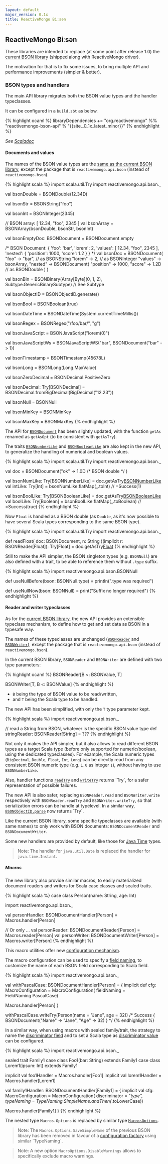 ```yaml
---
layout: default
major_version: 0.1x
title: ReactiveMongo Biːsən
---
```


## ReactiveMongo Biːsən

These libraries are intended to replace (at some point after release 1.0) the [current BSON library](../bson/overview.html) (shipped along with ReactiveMongo driver).

The motivation for that is to fix some issues, to bring multiple API and performance improvements (simpler & better).

### BSON types and handlers

The main API library migrates both the BSON value types and the handler typeclasses.

It can be configured in a `build.sbt` as below.

{% highlight ocaml %}
libraryDependencies += "org.reactivemongo" %% "reactivemongo-bson-api" % "{{site._0_1x_latest_minor}}"
{% endhighlight %}

*See [Scaladoc](https://javadoc.io/doc/org.reactivemongo/reactivemongo-bson-api_{{site._0_1x_scala_major}}/{{site._0_1x_latest_minor}})*

#### Documents and values

The names of the BSON value types are the [same as the current BSON library](../bson/overview.html#documents-and-values), except the package that is `reactivemongo.api.bson` (instead of `reactivemongo.bson`).

{% highlight scala %}
import scala.util.Try
import reactivemongo.api.bson._

val bsonDouble = BSONDouble(12.34D)

val bsonStr = BSONString("foo")

val bsonInt = BSONInteger(2345)

// BSON array: [ 12.34, "foo", 2345 ]
val bsonArray = BSONArray(bsonDouble, bsonStr, bsonInt)

val bsonEmptyDoc: BSONDocument = BSONDocument.empty

/* BSON Document:
{
  'foo': 'bar',
  'lorem': 2,
  'values': [ 12.34, "foo", 2345 ],
  'nested': {
    'position': 1000,
    'score': 1.2
  }
}
*/
val bsonDoc = BSONDocument(
  "foo" -> "bar", // as BSONString
  "lorem" -> 2, // as BSONInteger
  "values" -> bsonArray,
  "nested" -> BSONDocument(
    "position" -> 1000,
    "score" -> 1.2D // as BSONDouble
  )
)

val bsonBin = BSONBinary(Array[Byte](0, 1, 2), Subtype.GenericBinarySubtype)
// See Subtype

val bsonObjectID = BSONObjectID.generate()

val bsonBool = BSONBoolean(true)

val bsonDateTime = BSONDateTime(System.currentTimeMillis())

val bsonRegex = BSONRegex("/foo/bar/", "g")

val bsonJavaScript = BSONJavaScript("lorem(0)")

val bsonJavaScriptWs = BSONJavaScriptWS("bar", BSONDocument("bar" -> 1))

val bsonTimestamp = BSONTimestamp(45678L)

val bsonLong = BSONLong(Long.MaxValue)

val bsonZeroDecimal = BSONDecimal.PositiveZero

val bsonDecimal: Try[BSONDecimal] =
  BSONDecimal.fromBigDecimal(BigDecimal("12.23"))

val bsonNull = BSONNull

val bsonMinKey = BSONMinKey

val bsonMaxKey = BSONMaxKey
{% endhighlight %}

The API for [`BSONDocument`](https://static.javadoc.io/org.reactivemongo/reactivemongo-bson-api_{{site._0_1x_scala_major}}/{{site._0_1x_latest_minor}}/reactivemongo/api/bson/BSONDocument.html) has been slightly updated, with the function `getAs` renamed as `getAsOpt` (to be consistent with `getAsTry`).

The traits [`BSONNumberLike`](https://static.javadoc.io/org.reactivemongo/reactivemongo-bson-api_{{site._0_1x_scala_major}}/{{site._0_1x_latest_minor}}/reactivemongo/api/bson/BSONNumberLike.html) and [`BSONBooleanLike`](https://static.javadoc.io/org.reactivemongo/reactivemongo-bson-api_{{site._0_1x_scala_major}}/{{site._0_1x_latest_minor}}/reactivemongo/api/bson/BSONBooleanLike.html) are also kept in the new API, to generalize the handling of numerical and boolean values.

{% highlight scala %}
import scala.util.Try
import reactivemongo.api.bson._

val doc = BSONDocument("ok" -> 1.0D /* BSON double */ )

val bsonNumLike: Try[BSONNumberLike] = doc.getAsTry[BSONNumberLike]("ok")
val intLike: Try[Int] = bsonNumLike.flatMap(_.toInt) // =Success(1)

val bsonBoolLike: Try[BSONBooleanLike] = doc.getAsTry[BSONBooleanLike]("ok")
val boolLike: Try[Boolean] = bsonBoolLike.flatMap(_.toBoolean) // =Success(true)
{% endhighlight %}

Now `Float` is handled as a BSON double (as `Double`, as it's now possible to have several Scala types corresponding to the same BSON type).

{% highlight scala %}
import scala.util.Try
import reactivemongo.api.bson._

def readFloat(
  doc: BSONDocument,
  n: String
)(implicit r: BSONReader[Float]): Try[Float] = doc.getAsTry[Float](n)
{% endhighlight %}

Still to make the API simpler, the BSON singleton types (e.g. `BSONNull`) are also defined with a trait, to be able to reference them without `.type` suffix.

{% highlight scala %}
import reactivemongo.api.bson.BSONNull

def useNullBefore(bson: BSONNull.type) = println(".type was required")

def useNullNow(bson: BSONNull) = print("Suffix no longer required")
{% endhighlight %}

#### Reader and writer typeclasses

As for the [current BSON library](../bson/typeclasses.html), the new API provides an extensible typeclass mechanism, to define how to get and set data as BSON in a typesafe way.

The names of these typeclasses are unchanged ([`BSONReader`](https://static.javadoc.io/org.reactivemongo/reactivemongo-bson-api_{{site._0_1x_scala_major}}/{{site._0_1x_latest_minor}}/reactivemongo/api/bson/BSONReader.html) and [`BSONWriter`](https://static.javadoc.io/org.reactivemongo/reactivemongo-bson-api_{{site._0_1x_scala_major}}/{{site._0_1x_latest_minor}}/reactivemongo/api/bson/BSONWriter.html)), except the package that is `reactivemongo.api.bson` (instead of `reactivemongo.bson`).

In the current BSON library, `BSONReader` and `BSONWriter` are defined with two type parameters:

{% highlight ocaml %}
BSONReader[B <: BSONValue, T]

BSONWriter[T, B <: BSONValue]
{% endhighlight %}

- `B` being the type of BSON value to be read/written,
- and `T` being the Scala type to be handled.

The new API has been simplified, with only the `T` type parameter kept.

{% highlight scala %}
import reactivemongo.api.bson._

// read a String from BSON, whatever is the specific BSON value type
def stringReader: BSONReader[String] = ???
{% endhighlight %}

Not only it makes the API simpler, but it also allows to read different BSON types as a target Scala type (before only supported for numeric/boolean, using the dedicated typeclasses).
For example, the Scala numeric types (`BigDecimal`, `Double`, `Float`, `Int`, `Long`) can be directly read from any consistent BSON numeric type (e.g. `1.0` as integer `1`), without having to use `BSONNumberLike`.

Also, handler functions [`readTry`](https://static.javadoc.io/org.reactivemongo/reactivemongo-bson-api_{{site._0_1x_scala_major}}/{{site._0_1x_latest_minor}}/reactivemongo/api/bson/BSONHandler.html#readTry(bson:reactivemongo.api.bson.BSONValue):scala.util.Try[T]) and [`writeTry`](https://static.javadoc.io/org.reactivemongo/reactivemongo-bson-api_{{site._0_1x_scala_major}}/{{site._0_1x_latest_minor}}/reactivemongo/api/bson/BSONHandler.html#writeTry(t:T):scala.util.Try[reactivemongo.api.bson.BSONValue]) returns `Try`, for a safer representation of possible failures.

The new API is also safer, replacing `BSONReader.read` and `BSONWriter.write` respectively with `BSONReader.readTry` and `BSONWriter.writeTry`, so that serialization errors can be handle at typelevel.
In a similar way, [`BSONObjectID.parse`](https://static.javadoc.io/org.reactivemongo/reactivemongo-bson-api_{{site._0_1x_scala_major}}/{{site._0_1x_latest_minor}}/reactivemongo/api/bson/BSONObjectID$.html#parse(bytes:Array[Byte]):scala.util.Try[reactivemongo.api.bson.BSONObjectID]) now returns `Try`.

Like the current BSON library, some specific typeclasses are available (with same names) to only work with BSON documents: `BSONDocumentReader` and `BSONDocumentWriter`.

Some new handlers are provided by default, like those for [Java Time](https://docs.oracle.com/javase/8/docs/api/java/time/package-summary.html) types.

> Note: The handler for `java.util.Date` is replaced the handler for `java.time.Instant`.

##### Macros

The new library also provide similar macros, to easily materialized document readers and writers for Scala case classes and sealed traits.

{% highlight scala %}
case class Person(name: String, age: Int)

import reactivemongo.api.bson._

val personHandler: BSONDocumentHandler[Person] = Macros.handler[Person]

// Or only ...
val personReader: BSONDocumentReader[Person] = Macros.reader[Person]
val personWriter: BSONDocumentWriter[Person] = Macros.writer[Person]
{% endhighlight %}

This macro utilities offer new [configuration mechanism](https://static.javadoc.io/org.reactivemongo/reactivemongo-bson-api_{{site._0_1x_scala_major}}/{{site._0_1x_latest_minor}}/reactivemongo/api/bson/MacroConfiguration.html).

The macro configuration can be used to specify a [field naming](https://static.javadoc.io/org.reactivemongo/reactivemongo-bson-api_{{site._0_1x_scala_major}}/{{site._0_1x_latest_minor}}/reactivemongo/api/bson/FieldNaming.html), to customize the name of each BSON field corresponding to Scala field.

{% highlight scala %}
import reactivemongo.api.bson._

val withPascalCase: BSONDocumentHandler[Person] = {
  implicit def cfg: MacroConfiguration = MacroConfiguration(
    fieldNaming = FieldNaming.PascalCase)

  Macros.handler[Person]
}

withPascalCase.writeTry(Person(name = "Jane", age = 32))
/* Success {
  BSONDocument("Name" -> "Jane", "Age" -> 32)
} */
{% endhighlight %}

In a similar way, when using macros with sealed family/trait, the strategy to name the [discriminator field](https://static.javadoc.io/org.reactivemongo/reactivemongo-bson-api_{{site._0_1x_scala_major}}/{{site._0_1x_latest_minor}}/reactivemongo/api/bson/MacroConfiguration.html#discriminator:String) and to set a Scala type as [discriminator value](https://static.javadoc.io/org.reactivemongo/reactivemongo-bson-api_{{site._0_1x_scala_major}}/{{site._0_1x_latest_minor}}/reactivemongo/api/bson/TypeNaming.html) can be configured.

{% highlight scala %}
import reactivemongo.api.bson._

sealed trait Family1
case class Foo1(bar: String) extends Family1
case class Lorem1(ipsum: Int) extends Family1

implicit val foo1Handler = Macros.handler[Foo1]
implicit val lorem1Handler = Macros.handler[Lorem1]

val family1Handler: BSONDocumentHandler[Family1] = {
  implicit val cfg: MacroConfiguration = MacroConfiguration(
    discriminator = "_type",
    typeNaming = TypeNaming.SimpleName.andThen(_.toLowerCase))

  Macros.handler[Family1]
}
{% endhighlight %}

The nested type `Macros.Options` is replaced by similar type [`MacrosOptions`](https://static.javadoc.io/org.reactivemongo/reactivemongo-bson-api_{{site._0_1x_scala_major}}/{{site._0_1x_latest_minor}}/reactivemongo/api/bson/MacroOptions.html).

> Note: The `Macros.Options.SaveSimpleName` of the previous BSON library has been removed in favour of a [configuration factory](https://static.javadoc.io/org.reactivemongo/reactivemongo-bson-api_{{site._0_1x_scala_major}}/{{site._0_1x_latest_minor}}/reactivemongo/api/bson/MacroConfiguration$.html#simpleTypeName[Opts%3C:reactivemongo.api.bson.MacroOptions](implicitevidence$2:reactivemongo.api.bson.MacroOptions.ValueOf[Opts]):reactivemongo.api.bson.MacroConfiguration.Aux[Opts]) using similar `TypeNaming`.

> Note: A new option `MacroOptions.DisableWarnings` allows to specifically exclude macro warnings.

<!-- TODO: Changelog

BSONIterator
serialization (OOM with reactivemongo.bson)
BSONArray no longer ElementProducer (only values)

BSONBinary.unapply only Subtype (no byte array)
BSONObjectID.valueAsArray => byteArray
DocumentKeyNotFoundException => BSONValueNotFoundException & improved exceptions more explicit

TODO: BSONDocument varArg factory optimized and support more cases
-->